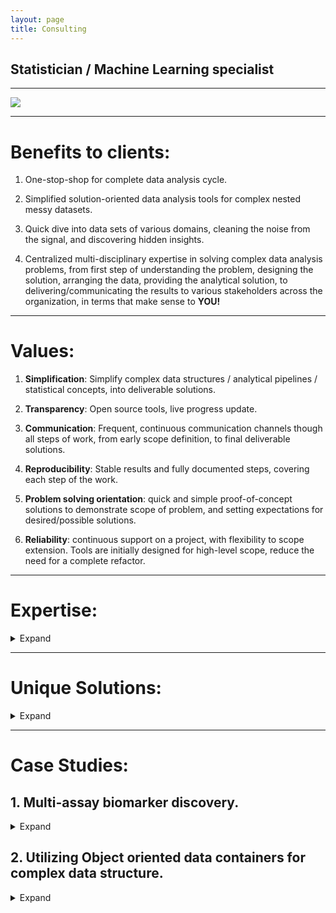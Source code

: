 ```yaml
---
layout: page
title: Consulting
---
```



## Statistician / Machine Learning specialist 
*** 

<img src="https://drorberel.github.io/img/paradigmIII.jpg">

***  


# Benefits to clients:
1. One-stop-shop for complete data analysis cycle.  


2. Simplified solution-oriented data analysis tools for complex nested messy datasets.  


3. Quick dive into data sets of various domains, cleaning the noise from the signal, and discovering hidden insights.  


4. Centralized multi-disciplinary expertise in solving complex data analysis problems, from first step of understanding the problem, designing the solution, arranging the data, providing the analytical solution, to delivering/communicating the results to various stakeholders across the organization, in terms that make sense to **YOU!**   


***  


# Values:
1. **Simplification**: Simplify complex data structures / analytical pipelines / statistical concepts, into deliverable solutions.


2. **Transparency**: Open source tools, live progress update.  


3. **Communication**: Frequent, continuous communication channels though all steps of work, from early scope definition, to final deliverable solutions.    


4. **Reproducibility**: Stable results and fully documented steps, covering each step of the work.  


5. **Problem solving orientation**: quick and simple proof-of-concept solutions to demonstrate scope of problem, and setting expectations for desired/possible solutions.  


6. **Reliability**: continuous support on a project, with flexibility to scope extension. Tools are initially designed for high-level scope, reduce the need for a complete refactor.  



***  
# Expertise:

<details><summary>Expand</summary>

1. Designing analytical tools for complex data sets, of multiple sources / annotations.   <br> 


2. Data architecture: from complex messy raw data sets, to well-annotated 'tidy' nested data structure.  <br>


3. Visualization: Intuitive, user-customized graphics with dynamic adjustable controls, to allow self-exploration of data pattern and analytics sensitivity.    
<br>

4. Statistical inference: Classic statistical multivariate tools, and machine learning.    <br>


5. Deliverable outcomes: HTML / PDF reproducible reports, Dynamic user activated Web-applications, APIs, etc.  <br>


6. Communicating the results to various stakeholders across the organization.
<br>

7. Addressing remaining potential gaps in current data/methodology, and suggesting next steps to bridge such gaps. Suggesting next steps for future hypothesis testing and experimental design. <br>

</details>




***  

# Unique Solutions:
<details><summary>Expand</summary>
<p>

1. Fully reproducible analytical solutions, within a single programing environment (R), for both data architecture managements, analytics, and reporting.  


2. Free open-source tool. No dependencies on any external propriety software.  


3. Advanced high-level programing style, reducing coding errors, and designed to better handle edge scenarios and debugging. (e.g. map-reduce, object-oriented data containers, 'tidy' workflow, ...).  


4. Scalable tools for large data sets, sample replication, and additional data sets.  


5. Implementation of up to date advanced statistical tools, from peer-reviewed scientific resources (Bioconductor, CRAN, etc.)  


6. Supporting the entire process from formalizing the business questions, to data collection and wrangling, analytics, and reporting/communicating the results.  


7. Aggregating results to higher level of meta-analysis.  


</p>
</details>


***  

# Case Studies:
## 1. Multi-assay biomarker discovery.  

<details><summary>Expand</summary>
<p>
### Problem:  
Integrating complex datasets of various annotations to the same subjects. Each data set required specific QC and screening, and had different indexing system for the sample IDs. Also required special handling of technical replicates.
Out of the thousands of potential biomarkers (features), find the ones that are mostly associated with the clinical outcome.

### Solution:  
Storing the raw data in a generic data container that was specifically designed for this type of data.  
Vertical integration (concatenating) features from all assays into a 'long' format.  
Designing a customized feature-selection process that combine univariate filtering, and unsupervised hierarchical clustering, followed by regularized regression, for biomarker discovery.  
Wrapping the feature selection method under a generic Machine-Learning package, that facilitate tasks of resampling, tuning and benchmarking.  
 
### Resolution: 
Scalable, custom-designed object-oriented data container is the ideal data structure for multi-modal data structure. Its built-in methods facilitate fast and simple common tasks for basic wrangling and reformatting.  
Avoid re-inventing solutions that specialized packages were specifically designed for. Utilize Machine-Learning aggregator packages for common tasks of resampling, tuning, benchmarking etc.  

### Reference: 
Peer-reviewed scientific paper is under review.  
Github repo with complete reproducible analytic pipeline will be publicly accessible upon paper publication.  

</p>
</details>


## 2. Utilizing Object oriented data containers for complex data structure.

<details><summary>Expand</summary>
<p>

### Problem:  
Bioinformaticians developed customized scalable tools for handling complex large datasets for decades, even before industry faced similar dimensionality of data.  
However, because they demonstrate its use mostly for genomic data only, other industries are hesitant to benefit from it.  
How to utilize and demonstrate that a constrained object oriented data structure, provide value to non-genomic data domains, of similar characteristics.  

### Solution:  
Provide educational materials, and simple proof-of-concept demonstrations, on how these data containers can store non-genomic big data, emphasizing the advantages, and leverage of such approach.  

### Reference:
[https://medium.com/@drorberel/bioconductor-s4-classes-for-high-throughput-omic-data-fd6c304d569b](https://medium.com/@drorberel/bioconductor-s4-classes-for-high-throughput-omic-data-fd6c304d569b)  

</p>
</details>


